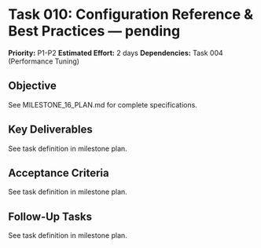 # Task 010: Configuration Reference & Best Practices — pending

**Priority:** P1-P2
**Estimated Effort:** 2 days
**Dependencies:** Task 004 (Performance Tuning)

## Objective

See MILESTONE_16_PLAN.md for complete specifications.

## Key Deliverables

See task definition in milestone plan.

## Acceptance Criteria

See task definition in milestone plan.

## Follow-Up Tasks

See task definition in milestone plan.
